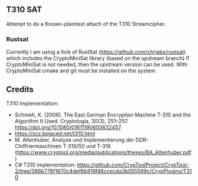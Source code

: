 ## T310 SAT

Attempt to do a Known-plaintext attach of the T310 Streamcipher.

### Rustsat

Currently I am using a fork of RustSat (https://github.com/chrjabs/rustsat)
which includes the CryptoMiniSat library (based on the upstream branch) If
CryptoMiniSat is not needed, then the upstream version can be used. With
CryptoMiniSat cmake and git must be installed on the system.

## Credits

T310 Implementation:

- Schmeh, K. (2006). The East German Encryption Machine T-310 and the Algorithm
  It Used. Cryptologia, 30(3), 251–257.
  https://doi.org/10.1080/01611190600632457
- https://scz.bplaced.net/t310.html
- M. Altenhuber, Analyse und Implementierung der DDR-Chiffriermaschinen T-310/50
  und T-316
  (https://www.cryptool.org/media/publications/theses/BA_Altenhuber.pdf)
- C# T310 implementation:
  https://github.com/CrypToolProject/CrypTool-2/tree/386b778f1670c4def6b919f46ccecda3b055599c/CrypPlugins/T310

